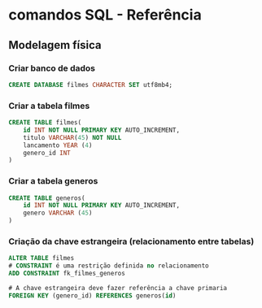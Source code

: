 # comandos SQL - Referência 
<!-- ______________________________________________ -->
## Modelagem física 
### Criar banco de dados
```sql
CREATE DATABASE filmes CHARACTER SET utf8mb4;
```
<!-- ____________________________________________________ -->

### Criar a tabela filmes
```sql
CREATE TABLE filmes(
    id INT NOT NULL PRIMARY KEY AUTO_INCREMENT,
    titulo VARCHAR(45) NOT NULL
    lancamento YEAR (4)
    genero_id INT
)
```

<!-- ___________________________________________________________ -->

### Criar a tabela generos
```sql
CREATE TABLE generos(
    id INT NOT NULL PRIMARY KEY AUTO_INCREMENT,
    genero VARCHAR (45)
)
```

<!-- ___________________________________________________________ -->

### Criação da chave estrangeira (relacionamento entre tabelas)
```sql
ALTER TABLE filmes
# CONSTRAINT é uma restrição definida no relacionamento
ADD CONSTRAINT fk_filmes_generos

# A chave estrangeira deve fazer referência a chave primaria
FOREIGN KEY (genero_id) REFERENCES generos(id)
```

